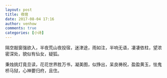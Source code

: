 ```yaml
---
layout: post
title: 夜宿
date: 2017-08-04 17:16
author: venhow
comments: true
categories: [小诗]
---
```

隔空敲窗强欲入，半夜荒山夜投宿，迷津途，雨如注，半响无语，凄凄依柱，望浓密深处，貌似有仙女，疑狐。

秉烛挑灯竟旦读，花花世界胜万书，凝美图，似挣出，呆良祷祝，盈盈黄玉，怯鬼桥马狱，心神要归府，且住。
